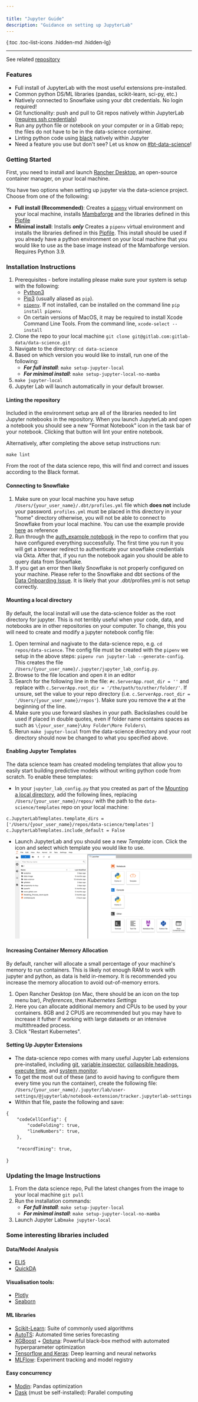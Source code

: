 ```yaml
---

title: "Jupyter Guide"
description: "Guidance on setting up JupyterLab"
---
```






{:toc .toc-list-icons .hidden-md .hidden-lg}

---
See related [repository](https://gitlab.com/gitlab-data/data-science)

### Features

- Full install of JupyterLab with the most useful extensions pre-installed.
- Common python DS/ML libraries (pandas, scikit-learn, sci-py, etc.)
- Natively connected to Snowflake using your dbt credentials. No login required!
- Git functionality: push and pull to Git repos natively within JupyterLab ([requires ssh credentials](https://docs.gitlab.com/ee/ssh/index.html))
- Run any python file or notebook on your computer or in a Gitlab repo; the files do not have to be in the data-science container.
- Linting python code using [black](https://pypi.org/project/black/) natively within Jupyter
- Need a feature you use but don't see? Let us know on [#bt-data-science](https://gitlab.slack.com/archives/C027285JQ4E)!

### Getting Started

First, you need to install and launch [Rancher Desktop](https://rancherdesktop.io/), an open-source container manager, on your local machine.

You have two options when setting up jupyter via the data-science project. Choose from one of the following:
- **Full install (Recommended)**: Creates a [`pipenv`](https://pypi.org/project/pipenv/) virtual environment on your local machine, installs [Mambaforge](https://github.com/conda-forge/miniforge) and the libraries defined in this [Pipfile](https://gitlab.com/gitlab-data/data-science/-/blob/main/Pipfile)
- **Minimal install**: Installs ***only*** Creates a `pipenv` virtual environment and installs the libraries defined in this [Pipfile](https://gitlab.com/gitlab-data/data-science/-/blob/main/Pipfile). This install should be used if you already have a python environment on your local machine that you would like to use as the base image instead of the Mambaforge version. Requires Python 3.9.

### Installation Instructions

1. Prerequisites - before installing please make sure your system is setup with the following:
   - [Python3](https://www.python.org/)
   - [Pip3](https://pypi.org/project/pip/) (usually aliased as `pip`).
   - [`pipenv`](https://pypi.org/project/pipenv/). If not installed, can be installed on the command line `pip install pipenv`.
   - On certain versions of MacOS, it may be required to install Xcode Command Line Tools. From the command line, `xcode-select --install`
1. Clone the repo to your local machine `git clone git@gitlab.com:gitlab-data/data-science.git`
1. Navigate to the directory: `cd data-science`
1. Based on which version you would like to install, run one of the following:
    - ***For full install***: `make setup-jupyter-local`
    - ***For minimal install***: `make setup-jupyter-local-no-mamba`
1. `make jupyter-local`
1. Jupyter Lab will launch automatically in your default browser.

#### Linting the repository

Included in the environment setup are all of the libraries needed to lint Jupyter notebooks in the repository. When you launch JupyterLab and open a notebook you should see a new "Format Notebook" icon in the task bar of your notebook. Clicking that button will lint your entire notebook.

Alternatively, after completing the above setup instructions run:

```
make lint
```

From the root of the data science repo, this will find and correct and issues according to the Black format.

#### Connecting to Snowflake

1. Make sure on your local machine you have setup `/Users/{your_user_name}/.dbt/profiles.yml` file which **does not** include your password. `profiles.yml` must be placed in this directory in your "home" directory otherwise, you will not be able to connect to Snowflake from your local machine. You can use the example provide [here](https://gitlab.com/gitlab-data/analytics/-/blob/master/admin/sample_profiles.yml) as reference
1. Run through the [auth_example notebook](https://gitlab.com/gitlab-data/data-science/-/blob/main/examples/auth_example.ipynb) in the repo to confirm that you have configured everything successfully. The first time you run it you will get a browser redirect to authenticate your snowflake credientials via Okta. After that, if you run the notebook again you should be able to query data from Snowflake.  
1. If you get an error then likely Snowflake is not properly configured on your machine. Please refer to the Snowflake and dbt sections of the [Data Onboarding Issue](https://gitlab.com/gitlab-data/analytics/-/blob/master/.gitlab/issue_templates/Team%3A%20Data%20Onboarding.md). It is likely that your .dbt/profiles.yml is not setup correctly.


#### Mounting a local directory

By default, the local install will use the data-science folder as the root directory for jupyter. This is not terribly useful when your code, data, and notebooks are in other repositories on your computer. To change, this you will need to create and modify a jupyter notebook config file:
1. Open terminal and nagivate to the data-science repo, e.g. `cd repos/data-science`. The config file must be created with the `pipenv` we setup in the above steps: `pipenv run jupyter-lab --generate-config`. This creates the file `/Users/{your_user_name}/.jupyter/jupyter_lab_config.py`.
1. Browse to the file location and open it in an editor
1. Search for the following line in the file: `#c.ServerApp.root_dir = ''` and replace with `c.ServerApp.root_dir = '/the/path/to/other/folder/'`. If unsure, set the value to your repo directory (i.e. `c.ServerApp.root_dir = '/Users/{your_user_name}/repos'`). Make sure you remove the `#` at the beginning of the line.
1. Make sure you use forward slashes in your path. Backslashes could be used if placed in double quotes, even if folder name contains spaces as such as `\{your_user_name}\Any Folder\More Folders\`
1. Rerun `make jupyter-local` from the data-science directory and your root directory should now be changed to what you specified above.

#### Enabling Jupyter Templates

The data science team has created modeling templates that allow you to easily start building predictive models without writing python code from scratch. To enable these templates:
- In your `jupyter_lab_config.py` that you created as part of the [Mounting a local directory](https://about.gitlab.com/handbook/business-technology/data-team/platform/jupyter-guide/#mounting-a-local-directory), add the following lines, replacing `/Users/{your_user_name}/repos/` with the path to the `data-science/templates` repo on your local machine:

```
c.JupyterLabTemplates.template_dirs = ['/Users/{your_user_name}/repos/data-science/templates']
c.JupyterLabTemplates.include_default = False
```

- Launch JupyterLab and you should see a new *Template* icon. Click the icon and select which template you would like to use.
![alt text](jupyter-screen-shot.png)

#### Increasing Container Memory Allocation

By default, rancher will allocate a small percentage of your machine's memory to run containers. This is likely not enough RAM to work with jupyter and python, as data is held in-memory. It is recommended you increase the memory allocation to avoid out-of-memory errors.
1. Open Rancher Desktop (on Mac, there should be an icon on the top menu bar), *Preferences*, then *Kubernetes Settings*
1. Here you can allocate additional memory and CPUs to be used by your containers. 8GB and 2 CPUS are recommended but you may have to increase it futher if working with large datasets or an intensive multithreaded process.
1. Click "Restart Kubernetes".

#### Setting Up Jupyter Extensions

- The data-science repo comes with many useful Jupyter Lab extensions pre-installed, including [git](https://github.com/jupyterlab/jupyterlab-git), [variable inspector](https://github.com/lckr/jupyterlab-variableInspector), [collapsible headings](https://github.com/aquirdTurtle/Collapsible_Headings), [execute time](https://github.com/deshaw/jupyterlab-execute-time), and [system monitor](https://github.com/jtpio/jupyterlab-system-monitor).
- To get the most out of these (and to avoid having to configure them every time you run the container), create the following file: `/Users/{your_user_name}/.jupyter/lab/user-settings/@jupyterlab/notebook-extension/tracker.jupyterlab-settings`
- Within that file, paste the following and save:

```
{
    "codeCellConfig": {
        "codeFolding": true,
        "lineNumbers": true,
    },
    
    "recordTiming": true,
    
}
```

### Updating the Image Instructions

1. From the data science repo, Pull the latest changes from the image to your local machine `git pull`
1. Run the installation commands:
    - ***For full install***: `make setup-jupyter-local`
    - ***For minimal install***: `make setup-jupyter-local-no-mamba`
1. Launch Jupyter Lab`make jupyter-local`

### Some interesting libraries included

#### Data/Model Analysis

- [ELI5](https://eli5.readthedocs.io/en/latest/overview.html#installation)
- [QuickDA](https://pypi.org/project/quickda/)
  
#### Visualisation tools:

- [Plotly](https://plotly.com/python/)
- [Seaborn](https://seaborn.pydata.org/)

#### ML libraries

- [Scikit-Learn](https://scikit-learn.org/stable/index.html): Suite of commonly used algorithms
- [AutoTS](https://pypi.org/project/AutoTS/): Automated time series forecasting
- [XGBoost](https://xgboost.readthedocs.io/en/latest/python/python_intro.html) + [Optuna](https://optuna.org/): Powerful black-box method with automated hyperparameter optimization
- [Tensorflow and Keras](https://www.tensorflow.org/api_docs/python/tf): Deep learning and neural networks
- [MLFlow](https://mlflow.org/docs/latest/index.html): Experiment tracking and model registry

#### Easy concurrency

- [Modin](https://modin.readthedocs.io/en/latest/#): Pandas optimization
- [Dask](https://dask.org/) (must be self-installed): Parallel computing


